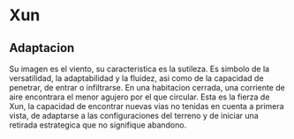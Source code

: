 # Xun

## Adaptacion

Su imagen es el viento, su caracteristica es la sutileza. Es simbolo de la 
versatilidad, la adaptabilidad y la fluidez, asi como de la capacidad de 
penetrar, de entrar o infiltrarse. En una habitacion cerrada, una corriente de
aire encontrara el menor agujero por el que circular. Esta es la fierza de Xun,
la capacidad de encontrar nuevas vias no tenidas en cuenta a primera vista, de
adaptarse a las configuraciones del terreno y de iniciar una retirada 
estrategica que no signifique abandono.
